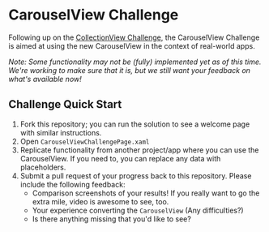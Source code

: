 # CarouselView Challenge

Following up on the [CollectionView Challenge](https://github.com/pauldipietro/CollectionViewChallenge), the CarouselView Challenge is aimed at using the new CarouselView in the context of real-world apps.

_Note: Some functionality may not be (fully) implemented yet as of this time. We're working to make sure that it is, but we still want your feedback on what's available now!_

## Challenge Quick Start

1. Fork this repository; you can run the solution to see a welcome page with similar instructions.
2. Open `CarouselViewChallengePage.xaml`
3. Replicate functionality from another project/app where you can use the CarouselView. If you need to, you can replace any data with placeholders.
4. Submit a pull request of your progress back to this repository. Please include the following feedback:
   - Comparison screenshots of your results! If you really want to go the extra mile, video is awesome to see, too.
   - Your experience converting the `CarouselView` (Any difficulties?)
   - Is there anything missing that you'd like to see?

